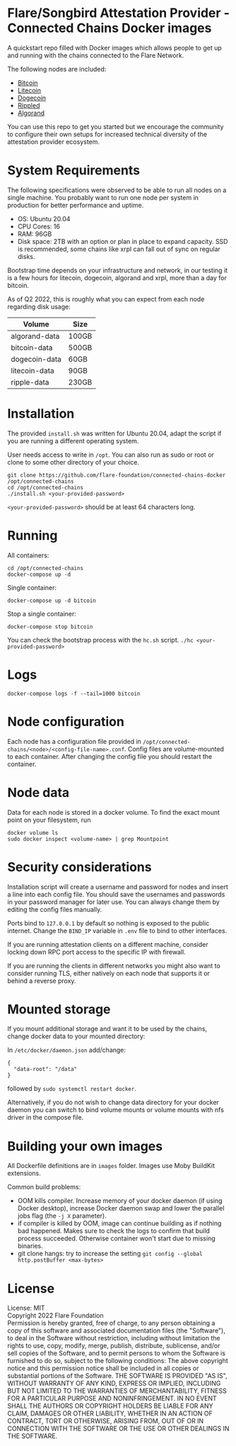 # Flare/Songbird Attestation Provider - Connected Chains Docker images

A quickstart repo filled with Docker images which allows people to get up and running with the chains connected to the Flare Network.

The following nodes are included:
- [Bitcoin](https://github.com/bitcoin/bitcoin)
- [Litecoin](https://github.com/litecoin-project/litecoin)
- [Dogecoin](https://github.com/dogecoin/dogecoin)
- [Rippled](https://github.com/ripple/rippled)
- [Algorand](https://github.com/algorand/go-algorand)

You can use this repo to get you started but we encourage the community to configure their own setups for increased technical diversity of the attestation provider ecosystem.

# System Requirements

The following specifications were observed to be able to run all nodes on a single machine. You probably want to run one node per system in production for better performance and uptime.

- OS: Ubuntu 20.04
- CPU Cores: 16
- RAM: 96GB
- Disk space: 2TB with an option or plan in place to expand capacity. SSD is recommended, some chains like xrpl can fall out of sync on regular disks.

Bootstrap time depends on your infrastructure and network, in our testing it is a few hours for litecoin, dogecoin, algorand and xrpl, more than a day for bitcoin.


As of Q2 2022, this is roughly what you can expect from each node regarding disk usage:

| Volume      | Size |
| ----------- | ----------- |
| algorand-data                    | 100GB |
| bitcoin-data                     | 500GB |
| dogecoin-data                    | 60GB |
| litecoin-data                    | 90GB |
| ripple-data                      | 230GB |

# Installation

The provided `install.sh` was written for Ubuntu 20.04, adapt the script if you are running a different operating system.

User needs access to write in `/opt`. You can also run as sudo or root or clone to some other directory of your choice.

```
git clone https://github.com/flare-foundation/connected-chains-docker /opt/connected-chains
cd /opt/connected-chains
./install.sh <your-provided-password>
```


`<your-provided-password>` should be at least 64 characters long.

# Running

All containers:
```
cd /opt/connected-chains
docker-compose up -d
```

Single container:
```
docker-compose up -d bitcoin
```

Stop a single container:
```
docker-compose stop bitcoin
```

You can check the bootstrap process with the `hc.sh` script. `./hc <your-provided-password>`

# Logs

```
docker-compose logs -f --tail=1000 bitcoin
```

# Node configuration
Each node has a configuration file provided in `/opt/connected-chains/<node>/<config-file-name>.conf`.
Config files are volume-mounted to each container. After changing the config file you should restart the container.

# Node data
Data for each node is stored in a docker volume. To find the exact mount point on your filesystem, run
```
docker volume ls
sudo docker inspect <volume-name> | grep Mountpoint
```

# Security considerations
Installation script will create a username and password for nodes and insert a line into each config file.
You should save the usernames and passwords in your password manager for later use. You can always change them by editing the config files manually.

Ports bind to `127.0.0.1` by default so nothing is exposed to the public internet. Change the `BIND_IP` variable in `.env` file to bind to other interfaces.

If you are running attestation clients on a different machine, consider locking down RPC port access to the specific IP with firewall.

If you are running the clients in different networks you might also want to consider running TLS, either natively on each node that supports it or behind a reverse proxy.

# Mounted storage 
If you mount additional storage and want it to be used by the chains, change docker data to your mounted directory:

In `/etc/docker/daemon.json` add/change:
```
{
  "data-root": "/data"
}
```

followed by `sudo systemctl restart docker`.

Alternatively, if you do not wish to change data directory for your docker daemon you can switch to bind volume mounts or volume mounts with nfs driver in the compose file.

# Building your own images

All Dockerfile definitions are in `images` folder. Images use Moby BuildKit extensions.

Common build problems:
- OOM kills compiler. Increase memory of your docker daemon (if using Docker desktop), increase Docker daemon swap and lower the parallel jobs flag (the `-j X` parameter).
- if compiler is killed by OOM, image can continue building as if nothing bad happened. Makes sure to check the logs to confirm that build process succeeded. Otherwise container won't start due to missing binaries.
- git clone hangs: try to increase the setting `git config --global http.postBuffer <max-bytes>`

# License

License: MIT  
Copyright 2022 Flare Foundation  
Permission is hereby granted, free of charge, to any person obtaining a copy of this software and associated documentation files (the "Software"), to deal in the Software without restriction, including without limitation the rights to use, copy, modify, merge, publish, distribute, sublicense, and/or sell copies of the Software, and to permit persons to whom the Software is furnished to do so, subject to the following conditions:
The above copyright notice and this permission notice shall be included in all copies or substantial portions of the Software.
THE SOFTWARE IS PROVIDED "AS IS", WITHOUT WARRANTY OF ANY KIND, EXPRESS OR IMPLIED, INCLUDING BUT NOT LIMITED TO THE WARRANTIES OF MERCHANTABILITY, FITNESS FOR A PARTICULAR PURPOSE AND NONINFRINGEMENT. IN NO EVENT SHALL THE AUTHORS OR COPYRIGHT HOLDERS BE LIABLE FOR ANY CLAIM, DAMAGES OR OTHER LIABILITY, WHETHER IN AN ACTION OF CONTRACT, TORT OR OTHERWISE, ARISING FROM, OUT OF OR IN CONNECTION WITH THE SOFTWARE OR THE USE OR OTHER DEALINGS IN THE SOFTWARE.